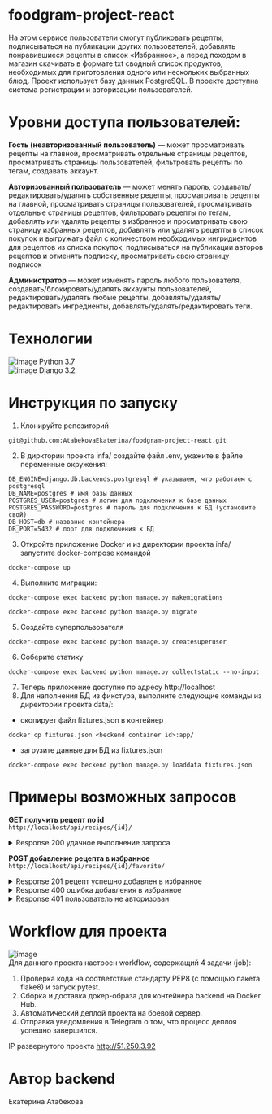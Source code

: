 # foodgram-project-react
На этом сервисе пользователи смогут публиковать рецепты, подписываться на публикации других пользователей, добавлять понравившиеся рецепты в список «Избранное», а перед походом в магазин скачивать в формате txt сводный список продуктов, необходимых для приготовления одного или нескольких выбранных блюд. Проект использует базу данных PostgreSQL. В проекте доступна система регистрации и авторизации пользователей.


# Уровни доступа пользователей:
**Гость (неавторизованный пользователь)** — может просматривать рецепты на главной, просматривать отдельные страницы рецептов, просматривать страницы пользователей, фильтровать рецепты по тегам, создавать аккаунт.

**Авторизованный пользователь** — может менять пароль, создавать/редактировать/удалять
собственные рецепты, просматривать рецепты на главной, просматривать страницы пользователей, просматривать отдельные страницы рецептов, фильтровать рецепты по тегам, добавлять или удалять рецепты в избранное и просматривать свою страницу избранных рецептов, добавлять или удалять рецепты в список покупок и выгружать файл с количеством необходимых ингридиентов для рецептов из списка покупок, подписываться на публикации авторов рецептов и отменять подписку, просматривать свою страницу подписок

**Администратор** — может изменять пароль любого пользователя, создавать/блокировать/удалять аккаунты пользователей, редактировать/удалять любые рецепты, добавлять/удалять/редактировать ингредиенты, добавлять/удалять/редактировать теги.


# Технологии
![image](https://img.shields.io/badge/Python-FFD43B?style=for-the-badge&logo=python&logoColor=blue) Python 3.7<br/>
![image](https://img.shields.io/badge/Django-092E20?style=for-the-badge&logo=django&logoColor=green) Django 3.2


# Инструкция по запуску
1. Клонируйте репозиторий 
```
git@github.com:AtabekovaEkaterina/foodgram-project-react.git
```
2. В дирктории проекта infa/ создайте файл .env, укажите в файле переменные окружения:
```
DB_ENGINE=django.db.backends.postgresql # указываем, что работаем с postgresql
DB_NAME=postgres # имя базы данных
POSTGRES_USER=postgres # логин для подключения к базе данных
POSTGRES_PASSWORD=postgres # пароль для подключения к БД (установите свой)
DB_HOST=db # название контейнера
DB_PORT=5432 # порт для подключения к БД
```
3. Откройте приложение Docker и из директории проекта infa/ запустите docker-compose командой
```
docker-compose up
```
4. Выполните миграции: 
```
docker-compose exec backend python manage.py makemigrations
```
```
docker-compose exec backend python manage.py migrate
```
5. Создайте суперпользователя 
```
docker-compose exec backend python manage.py createsuperuser
```
6. Соберите статику
```
docker-compose exec backend python manage.py collectstatic --no-input
```
7. Теперь приложение доступно по адресу http://localhost
8. Для наполнения БД из фикстура, выполните следующие команды из директории проекта data/:
- скопирует файл fixtures.json в контейнер
```
docker cp fixtures.json <beckend container id>:app/
``` 
- загрузитe данные для БД из fixtures.json
```
docker-compose exec beckend python manage.py loaddata fixtures.json
```
# Примеры возможных запросов
**GET получить рецепт по id**<br>
`http://localhost/api/recipes/{id}/`
<details><summary>Response 200 удачное выполнение запроса</summary>
{<br>
  "id": 0,<br>
  "tags": [<br>
    {<br>
      "id": 0,<br>
      "name": "Завтрак",<br>
      "color": "#E26C2D",<br>
      "slug": "breakfast"<br>
    }<br>
  ],<br>
  "author": {<br>
    "email": "user@example.com",<br>
    "id": 0,<br>
    "username": "string",<br>
    "first_name": "Вася",<br>
    "last_name": "Пупкин",<br>
    "is_subscribed": false<br>
  },<br>
  "ingredients": [<br>
    {<br>
      "id": 0,<br>
      "name": "Картофель отварной",<br>
      "measurement_unit": "г",<br>
      "amount": 1<br>
    }<br>
  ],<br>
  "is_favorited": true,<br>
  "is_in_shopping_cart": true,<br>
  "name": "string",<br>
  "image": "http://foodgram.example.org/media/recipes/images/image.jpeg",<br>
  "text": "string",<br>
  "cooking_time": 1<br>
}
</details>

**POST добавление рецепта в избранное**<br>
`http://localhost/api/recipes/{id}/favorite/`
<details><summary>Response 201 рецепт уcпешно добавлен в избранное</summary>
{<br>
  "id": 0,<br>
  "name": "string",<br>
  "image": "http://foodgram.example.org/media/recipes/images/image.jpeg",<br>
  "cooking_time": 1<br>
}
</details>
<details><summary>Response 400 ошибка добавления в избранное</summary>
{<br>
"errors": "string"<br>
}
</details>
<details><summary>Response 401 пользователь не авторизован</summary>
{<br>
  "detail": "Учетные данные не были предоставлены."<br>
}
</details>


# Workflow для проекта
![image](https://github.com/AtabekovaEkaterina/foodgram-project-react/actions/workflows/foodgram_project.yml/badge.svg)<br/>
Для данного проекта настроен workflow, содержащий 4 задачи (job):
1. Проверка кода на соответствие стандарту PEP8 (с помощью пакета flake8) и запуск pytest.
2. Сборка и доставка докер-образа для контейнера backend на Docker Hub.
3. Автоматический деплой проекта на боевой сервер.
4. Отправка уведомления в Telegram о том, что процесс деплоя успешно завершился.

IP развернутого проекта http://51.250.3.92

# Автор backend
Екатерина Атабекова<br>


